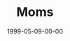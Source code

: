 ---
layout: message
category: message
series: "Mother's Day - 1999"
title: "Moms "
date: 1999-05-09-00-00
message_id: 396
---
